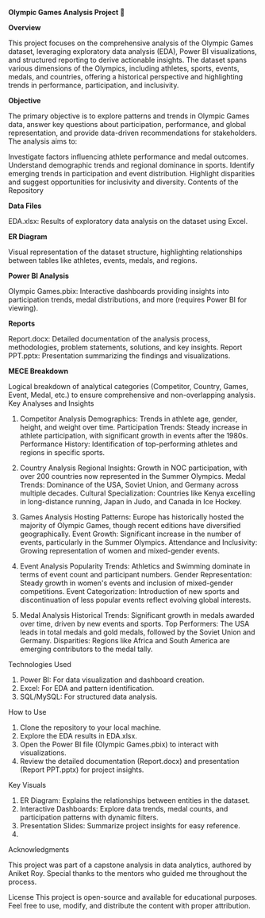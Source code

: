 **Olympic Games Analysis Project 🏅**

**Overview**

This project focuses on the comprehensive analysis of the Olympic Games dataset, leveraging exploratory data analysis (EDA), Power BI visualizations, and structured reporting to derive actionable insights. The dataset spans various dimensions of the Olympics, including athletes, sports, events, medals, and countries, offering a historical perspective and highlighting trends in performance, participation, and inclusivity.

**Objective**

The primary objective is to explore patterns and trends in Olympic Games data, answer key questions about participation, performance, and global representation, and provide data-driven recommendations for stakeholders. The analysis aims to:

Investigate factors influencing athlete performance and medal outcomes.
Understand demographic trends and regional dominance in sports.
Identify emerging trends in participation and event distribution.
Highlight disparities and suggest opportunities for inclusivity and diversity.
Contents of the Repository

**Data Files**

EDA.xlsx: Results of exploratory data analysis on the dataset using Excel.

**ER Diagram**

Visual representation of the dataset structure, highlighting relationships between tables like athletes, events, medals, and regions.

**Power BI Analysis**

Olympic Games.pbix: Interactive dashboards providing insights into participation trends, medal distributions, and more (requires Power BI for viewing).

**Reports**

Report.docx: Detailed documentation of the analysis process, methodologies, problem statements, solutions, and key insights.
Report PPT.pptx: Presentation summarizing the findings and visualizations.

**MECE Breakdown**

Logical breakdown of analytical categories (Competitor, Country, Games, Event, Medal, etc.) to ensure comprehensive and non-overlapping analysis.
Key Analyses and Insights

1. Competitor Analysis
Demographics: Trends in athlete age, gender, height, and weight over time.
Participation Trends: Steady increase in athlete participation, with significant growth in events after the 1980s.
Performance History: Identification of top-performing athletes and regions in specific sports.

2. Country Analysis
Regional Insights: Growth in NOC participation, with over 200 countries now represented in the Summer Olympics.
Medal Trends: Dominance of the USA, Soviet Union, and Germany across multiple decades.
Cultural Specialization: Countries like Kenya excelling in long-distance running, Japan in Judo, and Canada in Ice Hockey.

3. Games Analysis
Hosting Patterns: Europe has historically hosted the majority of Olympic Games, though recent editions have diversified geographically.
Event Growth: Significant increase in the number of events, particularly in the Summer Olympics.
Attendance and Inclusivity: Growing representation of women and mixed-gender events.

4. Event Analysis
Popularity Trends: Athletics and Swimming dominate in terms of event count and participant numbers.
Gender Representation: Steady growth in women's events and inclusion of mixed-gender competitions.
Event Categorization: Introduction of new sports and discontinuation of less popular events reflect evolving global interests.

5. Medal Analysis
Historical Trends: Significant growth in medals awarded over time, driven by new events and sports.
Top Performers: The USA leads in total medals and gold medals, followed by the Soviet Union and Germany.
Disparities: Regions like Africa and South America are emerging contributors to the medal tally.

Technologies Used

1. Power BI: For data visualization and dashboard creation.
2. Excel: For EDA and pattern identification.
3. SQL/MySQL: For structured data analysis.

How to Use
1. Clone the repository to your local machine.
2. Explore the EDA results in EDA.xlsx.
3. Open the Power BI file (Olympic Games.pbix) to interact with visualizations.
4. Review the detailed documentation (Report.docx) and presentation (Report PPT.pptx) for project insights.

Key Visuals

1. ER Diagram: Explains the relationships between entities in the dataset.
2. Interactive Dashboards: Explore data trends, medal counts, and participation patterns with dynamic filters.
3. Presentation Slides: Summarize project insights for easy reference.
4. 
Acknowledgments

This project was part of a capstone analysis in data analytics, authored by Aniket Roy. Special thanks to the mentors who guided me throughout the process.

License
This project is open-source and available for educational purposes. Feel free to use, modify, and distribute the content with proper attribution.
